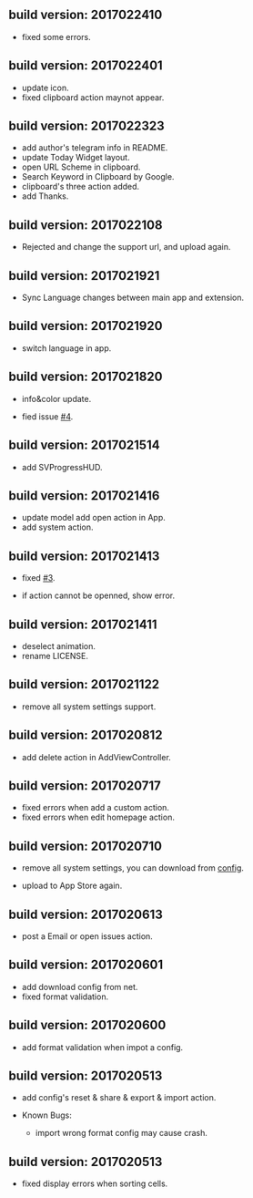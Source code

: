 build version: 2017022410
---
- fixed some errors.

build version: 2017022401
---
- update icon.
- fixed clipboard action maynot appear.

build version: 2017022323
---
- add author's telegram info in README.
- update Today Widget layout.
- open URL Scheme in clipboard.
- Search Keyword in Clipboard by Google.
- clipboard's three action added.
- add Thanks.

build version: 2017022108
---
- Rejected and change the support url, and upload again.

build version: 2017021921
---
- Sync Language changes between main app and extension.

build version: 2017021920
---
- switch language in app.

build version: 2017021820
---
- info&color update.
- fied issue [#4][1550c5da].

  [1550c5da]: https://github.com/ChengLuffy/app-Prefs/issues/4 "issues"

build version: 2017021514
---
- add SVProgressHUD.

build version: 2017021416
---
- update model add open action in App.
- add system action.

build version: 2017021413
---
- fixed [#3][f4a7b91e].
- if action cannot be openned, show error.

  [f4a7b91e]: https://github.com/ChengLuffy/app-Prefs/issues/3 "issues"

build version: 2017021411
---
- deselect animation.
- rename LICENSE.

build version: 2017021122
---
- remove all system settings support.

build version: 2017020812
---
- add delete action in AddViewController.

build version: 2017020717
---
- fixed errors when add a custom action.
- fixed errors when edit homepage action.

build version: 2017020710
---
- remove all system settings, you can download from [config][db578354].
- upload to App Store again.

  [db578354]: https://raw.githubusercontent.com/ChengLuffy/app-Prefs/config/app-Prefs.plist "Github"

build version: 2017020613
---
- post a Email or open issues action.

build version: 2017020601
---
- add download config from net.
- fixed format validation.

build version: 2017020600
---
- add format validation when impot a config.

build version: 2017020513
---
- add config's reset & share & export & import action.

- Known Bugs:
  - import wrong format config may cause crash.

build version: 2017020513
---
- fixed display errors when sorting cells.
